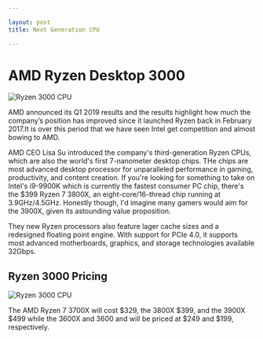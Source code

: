 ```yaml
---

layout: post
title: Next Generation CPU

---
```

# AMD Ryzen Desktop 3000
![Ryzen 3000 CPU](/assets/images/ryzen-3.jpg "Ryzen 3000")


AMD announced its Q1 2019 results and the results highlight how much the company’s position has improved since it launched Ryzen back in February 2017.It is over this period that we have seen Intel get competition and almost bowing to AMD. 

AMD CEO Lisa Su introduced the company's third-generation Ryzen CPUs, which are also the world's first 7-nanometer desktop chips. THe chips are most advanced desktop processor for unparalleled performance in gaming, productivity, and content creation. If you're looking for something to take on Intel's i9-9900K which is currently the fastest consumer PC chip, there's the $399 Ryzen 7 3800X, an eight-core/16-thread chip running at 3.9GHz/4.5GHz. Honestly though, I'd imagine many gamers would aim for the 3900X, given its astounding value proposition.


They new Ryzen processors also feature lager cache sizes and a redesigned floating point engine. With support for PCIe 4.0, it supports most advanced motherboards, graphics, and storage technologies available 32Gbps.

## Ryzen 3000 Pricing
![Ryzen 3000 CPU](/assets/images/computex2019.jpg "Ryzen 3000 Performance")



The AMD Ryzen 7 3700X will cost $329, the 3800X $399, and the 3900X $499 while the 3600X and 3600 and will be priced at $249 and $199, respectively.

